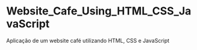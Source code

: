# Website_Cafe_Using_HTML_CSS_JavaScript
Aplicação de um website café utilizando HTML, CSS e JavaScript
